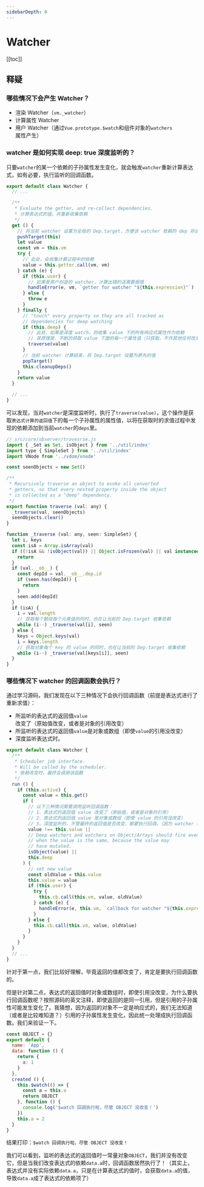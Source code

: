 ```yaml
---
sidebarDepth: 0
---
```


# Watcher

[[toc]]

## 释疑

### 哪些情况下会产生 Watcher？

- 渲染 Watcher（`vm._watcher`）
- 计算属性 Watcher
- 用户 Watcher（通过`Vue.prototype.$watch`和组件对象的`watchers`属性产生）

### watcher 是如何实现 deep: true 深度监听的？

只要`watcher`的某一个依赖的子孙属性发生变化，就会触发`watcher`重新计算表达式，如有必要，执行监听的回调函数。

```js
export default class Watcher {
  // ...

  /**
   * Evaluate the getter, and re-collect dependencies.
   * 计算表达式的值，并重新收集依赖
   */
  get () {
    // 将当前 watcher 设置为全局的 Dep.target，方便该 watcher 依赖的 dep 将该 watcher 添加到订阅列表里
    pushTarget(this)
    let value
    const vm = this.vm
    try {
      // 此处，会收集计算过程中的依赖
      value = this.getter.call(vm, vm)
    } catch (e) {
      if (this.user) {
        // 如果是用户创造的 watcher，计算出错的话需要报错
        handleError(e, vm, `getter for watcher "${this.expression}"`)
      } else {
        throw e
      }
    } finally {
      // "touch" every property so they are all tracked as
      // dependencies for deep watching
      if (this.deep) {
        // 此处，如果是深度 watch，则收集 value 下的所有响应式属性作为依赖
        // 其原理是，不断的获取 value 下面的每一个属性值（只获取，不作其他任何改变操作），触发所有依赖将 Dep.target（此时还是当前正在计算表达式的 watcher）添加到订阅列表里
        traverse(value)
      }
      // 当前 watcher 计算结束，将 Dep.target 设置为原先的值
      popTarget()
      this.cleanupDeps()
    }
    return value
  }

  // ...
}
```

可以发现，当对`watcher`是深度监听时，执行了`traverse(value)`，这个操作是获取`表达式计算的返回值`下的每一个子孙属性的属性值，以将在获取时的求值过程中发现的依赖添加到当前`watcher`的`deps`里。

```js
// src/core/observer/travesrse.js
import { _Set as Set, isObject } from '../util/index'
import type { SimpleSet } from '../util/index'
import VNode from '../vdom/vnode'

const seenObjects = new Set()

/**
 * Recursively traverse an object to evoke all converted
 * getters, so that every nested property inside the object
 * is collected as a "deep" dependency.
 */
export function traverse (val: any) {
  _traverse(val, seenObjects)
  seenObjects.clear()
}

function _traverse (val: any, seen: SimpleSet) {
  let i, keys
  const isA = Array.isArray(val)
  if ((!isA && !isObject(val)) || Object.isFrozen(val) || val instanceof VNode) {
    return
  }
  if (val.__ob__) {
    const depId = val.__ob__.dep.id
    if (seen.has(depId)) {
      return
    }
    seen.add(depId)
  }
  if (isA) {
    i = val.length
    // 获取每个数组每个元素值的同时，也在让当前的 Dep.target 收集依赖
    while (i--) _traverse(val[i], seen)
  } else {
    keys = Object.keys(val)
    i = keys.length
    // 获取对象每个 key 的 value 的同时，也在让当前的 Dep.target 收集依赖
    while (i--) _traverse(val[keys[i]], seen)
  }
}
```

### 哪些情况下 watcher 的回调函数会执行？

通过学习源码，我们发现在以下三种情况下会执行回调函数（前提是表达式进行了重新求值）：

- 所监听的表达式的返回值`value`改变了（原始值改变，或者是对象的引用改变）
- 所监听的表达式的返回值`value`是对象或数组（即使`value`的引用没改变）
- 深度监听表达式时。

```js
export default class Watcher {
  /**
   * Scheduler job interface.
   * Will be called by the scheduler.
   * 依赖改变时，最终会调用该函数
   */
  run () {
    if (this.active) {
      const value = this.get()
      if (
        // 以下三种情况需要调用监听回调函数：
        // 1、表达式的返回值 value 改变了（原始值，或者是对象的引用）
        // 2、表达式的返回值 value 是对象或数组（即使 value 的引用没改变）
        // 3、深度监听的，不管最终的返回值是否改变，都要执行回调。（因为 watcher 依赖的 dep 的子孙属性改变了）
        value !== this.value ||
        // Deep watchers and watchers on Object/Arrays should fire even
        // when the value is the same, because the value may
        // have mutated.
        isObject(value) ||
        this.deep
      ) {
        // set new value
        const oldValue = this.value
        this.value = value
        if (this.user) {
          try {
            this.cb.call(this.vm, value, oldValue)
          } catch (e) {
            handleError(e, this.vm, `callback for watcher "${this.expression}"`)
          }
        } else {
          this.cb.call(this.vm, value, oldValue)
        }
      }
    }
  }
  // ...
}
```

针对于第一点，我们比较好理解，毕竟返回的值都改变了，肯定是要执行回调函数的。

但是针对第二点，表达式的返回值时对象或数组时，即使引用没改变，为什么要执行回调函数呢？按照源码的英文注释，即使返回的是同一引用，但是引用的子孙属性可能发生变化了。我猜想，因为返回的对象不一定是响应式的，我们无法知道（或者是比较难知道？）引用的子孙属性发生变化，因此统一处理成执行回调函数。我们来验证一下。

```js
const OBJECT = {}
export default {
  name: 'App',
  data: function () {
    return {
      a: 1
    }
  },
  created () {
    this.$watch(() => {
      const a = this.a
      return OBJECT
    }, function () {
      console.log('$watch 回调执行啦，尽管 OBJECT 没改变！')
    })
    this.a = 2
  }
}
```

结果打印：`$watch 回调执行啦，尽管 OBJECT 没改变！`

我们可以看到，监听的表达式的返回值时一常量对象`OBJECT`，我们并没有改变它，但是当我们改变表达式的依赖`data.a`时，回调函数居然执行了！（其实上，表达式并没有实际依赖`data.a`，只是在计算表达式的值时，会获取`data.a`的值，导致`data.a`成了表达式的依赖项了）
